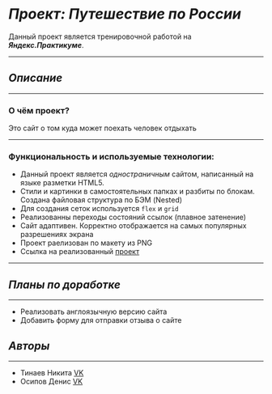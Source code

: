 # *Проект: Путешествие по России*
Данный проект является тренировочной работой на
***Яндекс.Практикуме***.

---
## *Описание*
----
### **О чём проект?**

Это сайт о том куда может поехать человек отдыхать

---
  ### **Функциональность и используемые технологии:**

* Данный проект является *одностраничным* сайтом, написанный на языке разметки HTML5.
* Стили и картинки в самостоятельных папках и разбиты по блокам. Создана файловая структура по БЭМ (Nested)
* Для создания сеток используется  `flex` и `grid`
* Реализованны переходы состояний ссылок (плавное затенение)
* Сайт адаптивен. Корректно отображается на самых популярных разрешениях экрана
* Проект раелизован по макету из PNG
* Ссылка на реализованный [проект](https://ddenyy.github.io/kuda_ya_poedy/)

---
## *Планы по доработке*

---

- Реализовать англоязычную версию сайта
- Добавить форму для отправки отзыва о сайте

## *Авторы*

---

- Тинаев Никита [VK](https://vk.com/nikkach)
- Осипов Денис [VK](https://vk.com/ddenios)
